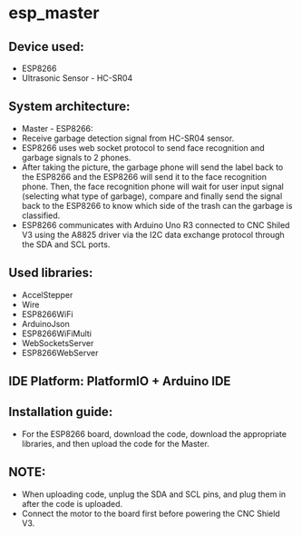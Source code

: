 # esp_master

## Device used:

- ESP8266
- Ultrasonic Sensor - HC-SR04

## System architecture:

- Master - ESP8266:
- Receive garbage detection signal from HC-SR04 sensor.
- ESP8266 uses web socket protocol to send face recognition and garbage signals to 2 phones.
- After taking the picture, the garbage phone will send the label back to the ESP8266 and the ESP8266 will send it to the face recognition phone. Then, the face recognition phone will wait for user input signal (selecting what type of garbage), compare and finally send the signal back to the ESP8266 to know which side of the trash can the garbage is classified.
- ESP8266 communicates with Arduino Uno R3 connected to CNC Shiled V3 using the A8825 driver via the I2C data exchange protocol through the SDA and SCL ports.

## Used libraries:

- AccelStepper
- Wire
- ESP8266WiFi
- ArduinoJson
- ESP8266WiFiMulti
- WebSocketsServer
- ESP8266WebServer

## IDE Platform: PlatformIO + Arduino IDE

## Installation guide:

- For the ESP8266 board, download the code, download the appropriate libraries, and then upload the code for the Master.

## NOTE:

- When uploading code, unplug the SDA and SCL pins, and plug them in after the code is uploaded.
- Connect the motor to the board first before powering the CNC Shield V3.
